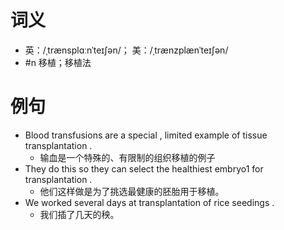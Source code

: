 # 词义
- 英：/ˌtrænsplɑːnˈteɪʃən/； 美：/ˌtrænzplænˈteɪʃən/
- #n 移植；移植法
# 例句
- Blood transfusions are a special , limited example of tissue transplantation .
	- 输血是一个特殊的、有限制的组织移植的例子
- They do this so they can select the healthiest embryo1 for transplantation .
	- 他们这样做是为了挑选最健康的胚胎用于移植。
- We worked several days at transplantation of rice seedings .
	- 我们插了几天的秧。
